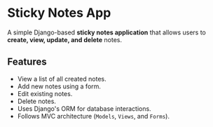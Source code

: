 # Sticky Notes App

A simple Django-based **sticky notes application** that allows users to **create, view, update, and delete** notes.

## Features
- View a list of all created notes.
- Add new notes using a form.
- Edit existing notes.
- Delete notes.
- Uses Django's ORM for database interactions.
- Follows MVC architecture (`Models`, `Views`, and `Forms`).
